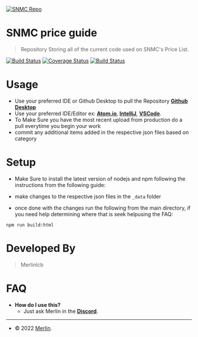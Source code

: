 <a href="https://serverninja.xyz"><img src="https://icons.iconarchive.com/icons/chrisl21/minecraft/128/3D-Mycelium-icon.png" title="SNMC Repo/Configs" alt="SNMC Repo"></a>

# SNMC price guide

> Repository Storing all of the current code used on SNMC's Price List.

[![Build Status](http://img.shields.io/travis/badges/badgerbadgerbadger.svg?style=flat-square)](https://discord.serverninja.xyz/) [![Coverage Status](http://img.shields.io/coveralls/badges/badgerbadgerbadger.svg?style=flat-square)](https://discord.serverninja.xyz/)
[![Build Status](https://img.shields.io/badge/SNMC-Live-blueviolet)](https://discord.serverninja.xyz/)

# Usage

- Use your preferred IDE or Github Desktop to pull the Repository <a href="https://desktop.github.com/" target="_blank">**Github Desktop**</a>
- Use your preferred IDE/Editor ex: <a href="https://atom.io/" target="_blank">**Atom.io**</a>, <a href="https://www.jetbrains.com/idea/" target="_blank">**IntelliJ**</a>, <a href="https://code.visualstudio.com/" target="_blank">**VSCode**</a>.
- To Make Sure you have the most recent upload from production do a pull everytime you begin your work
- commit any additional items added in the respective json files based on category

# Setup

- Make Sure to install the latest version of nodejs and npm following the instructions from the following guide:

- make changes to the respective json files in the `_data` folder

- once done with the changes run the following from the main directory, if you need help determining where that is seek helpusing the FAQ:

```shell
npm run build:html
```

# Developed By

> Merlinlcb

# FAQ

- **How do I use this?**
  - Just ask Merlin in the <a href="https://discord.serverninja.xyz/" target="_blank">**Discord**</a>.

---

- © 2022 <a href="https://merlinlcb.com" target="_blank"> Merlin</a>.
